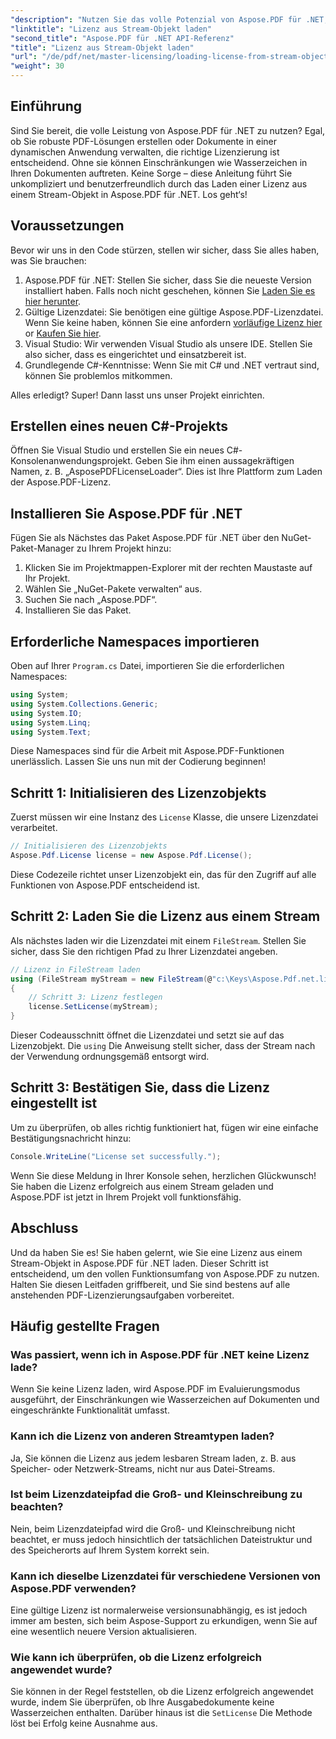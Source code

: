 ```yaml
---
"description": "Nutzen Sie das volle Potenzial von Aspose.PDF für .NET, indem Sie lernen, wie Sie eine Lizenz aus einem Stream laden. Diese umfassende Anleitung bietet Schritt-für-Schritt-Anleitungen."
"linktitle": "Lizenz aus Stream-Objekt laden"
"second_title": "Aspose.PDF für .NET API-Referenz"
"title": "Lizenz aus Stream-Objekt laden"
"url": "/de/pdf/net/master-licensing/loading-license-from-stream-object/"
"weight": 30
---
```


## Einführung

Sind Sie bereit, die volle Leistung von Aspose.PDF für .NET zu nutzen? Egal, ob Sie robuste PDF-Lösungen erstellen oder Dokumente in einer dynamischen Anwendung verwalten, die richtige Lizenzierung ist entscheidend. Ohne sie können Einschränkungen wie Wasserzeichen in Ihren Dokumenten auftreten. Keine Sorge – diese Anleitung führt Sie unkompliziert und benutzerfreundlich durch das Laden einer Lizenz aus einem Stream-Objekt in Aspose.PDF für .NET. Los geht‘s!

## Voraussetzungen

Bevor wir uns in den Code stürzen, stellen wir sicher, dass Sie alles haben, was Sie brauchen:

1. Aspose.PDF für .NET: Stellen Sie sicher, dass Sie die neueste Version installiert haben. Falls noch nicht geschehen, können Sie [Laden Sie es hier herunter](https://releases.aspose.com/pdf/net/).
2. Gültige Lizenzdatei: Sie benötigen eine gültige Aspose.PDF-Lizenzdatei. Wenn Sie keine haben, können Sie eine anfordern [vorläufige Lizenz hier](https://purchase.aspose.com/tempoderary-license/) or [Kaufen Sie hier](https://purchase.aspose.com/buy).
3. Visual Studio: Wir verwenden Visual Studio als unsere IDE. Stellen Sie also sicher, dass es eingerichtet und einsatzbereit ist.
4. Grundlegende C#-Kenntnisse: Wenn Sie mit C# und .NET vertraut sind, können Sie problemlos mitkommen.

Alles erledigt? Super! Dann lasst uns unser Projekt einrichten.

## Erstellen eines neuen C#-Projekts

Öffnen Sie Visual Studio und erstellen Sie ein neues C#-Konsolenanwendungsprojekt. Geben Sie ihm einen aussagekräftigen Namen, z. B. „AsposePDFLicenseLoader“. Dies ist Ihre Plattform zum Laden der Aspose.PDF-Lizenz.

## Installieren Sie Aspose.PDF für .NET

Fügen Sie als Nächstes das Paket Aspose.PDF für .NET über den NuGet-Paket-Manager zu Ihrem Projekt hinzu:

1. Klicken Sie im Projektmappen-Explorer mit der rechten Maustaste auf Ihr Projekt.
2. Wählen Sie „NuGet-Pakete verwalten“ aus.
3. Suchen Sie nach „Aspose.PDF“.
4. Installieren Sie das Paket.

## Erforderliche Namespaces importieren

Oben auf Ihrer `Program.cs` Datei, importieren Sie die erforderlichen Namespaces:

```csharp
using System;
using System.Collections.Generic;
using System.IO;
using System.Linq;
using System.Text;
```

Diese Namespaces sind für die Arbeit mit Aspose.PDF-Funktionen unerlässlich. Lassen Sie uns nun mit der Codierung beginnen!

## Schritt 1: Initialisieren des Lizenzobjekts

Zuerst müssen wir eine Instanz des `License` Klasse, die unsere Lizenzdatei verarbeitet.

```csharp
// Initialisieren des Lizenzobjekts
Aspose.Pdf.License license = new Aspose.Pdf.License();
```

Diese Codezeile richtet unser Lizenzobjekt ein, das für den Zugriff auf alle Funktionen von Aspose.PDF entscheidend ist.

## Schritt 2: Laden Sie die Lizenz aus einem Stream

Als nächstes laden wir die Lizenzdatei mit einem `FileStream`. Stellen Sie sicher, dass Sie den richtigen Pfad zu Ihrer Lizenzdatei angeben.

```csharp
// Lizenz in FileStream laden
using (FileStream myStream = new FileStream(@"c:\Keys\Aspose.Pdf.net.lic", FileMode.Open))
{
    // Schritt 3: Lizenz festlegen
    license.SetLicense(myStream);
}
```

Dieser Codeausschnitt öffnet die Lizenzdatei und setzt sie auf das Lizenzobjekt. Die `using` Die Anweisung stellt sicher, dass der Stream nach der Verwendung ordnungsgemäß entsorgt wird.

## Schritt 3: Bestätigen Sie, dass die Lizenz eingestellt ist

Um zu überprüfen, ob alles richtig funktioniert hat, fügen wir eine einfache Bestätigungsnachricht hinzu:

```csharp
Console.WriteLine("License set successfully.");
```

Wenn Sie diese Meldung in Ihrer Konsole sehen, herzlichen Glückwunsch! Sie haben die Lizenz erfolgreich aus einem Stream geladen und Aspose.PDF ist jetzt in Ihrem Projekt voll funktionsfähig.

## Abschluss

Und da haben Sie es! Sie haben gelernt, wie Sie eine Lizenz aus einem Stream-Objekt in Aspose.PDF für .NET laden. Dieser Schritt ist entscheidend, um den vollen Funktionsumfang von Aspose.PDF zu nutzen. Halten Sie diesen Leitfaden griffbereit, und Sie sind bestens auf alle anstehenden PDF-Lizenzierungsaufgaben vorbereitet.

## Häufig gestellte Fragen

### Was passiert, wenn ich in Aspose.PDF für .NET keine Lizenz lade?  
Wenn Sie keine Lizenz laden, wird Aspose.PDF im Evaluierungsmodus ausgeführt, der Einschränkungen wie Wasserzeichen auf Dokumenten und eingeschränkte Funktionalität umfasst.

### Kann ich die Lizenz von anderen Streamtypen laden?  
Ja, Sie können die Lizenz aus jedem lesbaren Stream laden, z. B. aus Speicher- oder Netzwerk-Streams, nicht nur aus Datei-Streams.

### Ist beim Lizenzdateipfad die Groß- und Kleinschreibung zu beachten?  
Nein, beim Lizenzdateipfad wird die Groß- und Kleinschreibung nicht beachtet, er muss jedoch hinsichtlich der tatsächlichen Dateistruktur und des Speicherorts auf Ihrem System korrekt sein.

### Kann ich dieselbe Lizenzdatei für verschiedene Versionen von Aspose.PDF verwenden?  
Eine gültige Lizenz ist normalerweise versionsunabhängig, es ist jedoch immer am besten, sich beim Aspose-Support zu erkundigen, wenn Sie auf eine wesentlich neuere Version aktualisieren.

### Wie kann ich überprüfen, ob die Lizenz erfolgreich angewendet wurde?  
Sie können in der Regel feststellen, ob die Lizenz erfolgreich angewendet wurde, indem Sie überprüfen, ob Ihre Ausgabedokumente keine Wasserzeichen enthalten. Darüber hinaus ist die `SetLicense` Die Methode löst bei Erfolg keine Ausnahme aus.